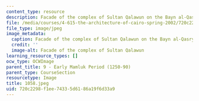 ```yaml
---
content_type: resource
description: Facade of the complex of Sultan Qalawun on the Bayn al-Qasryn Street.
file: /media/courses/4-615-the-architecture-of-cairo-spring-2002/720c2298f1ee74335d6186a19f6d33a9_1058.jpeg
file_type: image/jpeg
image_metadata:
  caption: Facade of the complex of Sultan Qalawun on the Bayn al-Qasryn Street.
  credit: ''
  image-alt: Facade of the complex of Sultan Qalawun
learning_resource_types: []
ocw_type: OCWImage
parent_title: 9 - Early Mamluk Period (1250-90)
parent_type: CourseSection
resourcetype: Image
title: 1058.jpeg
uid: 720c2298-f1ee-7433-5d61-86a19f6d33a9
---
```

